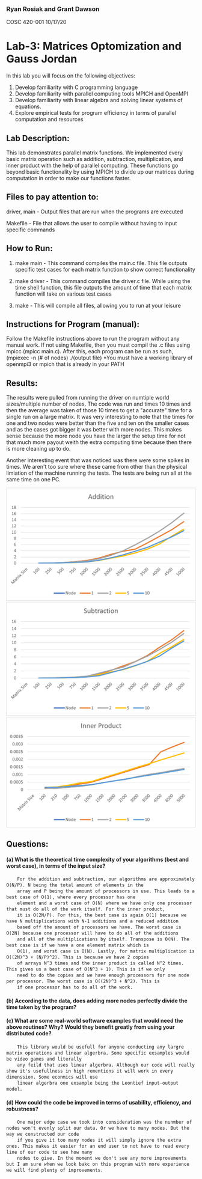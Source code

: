 ### Ryan Rosiak and Grant Dawson
COSC 420-001
10/17/20

# Lab-3: Matrices Optomization and Gauss Jordan
In this lab you will focus on the following objectives:
1. Develop familiarity with C programming language
2. Develop familiarity with parallel computing tools MPICH and OpenMPI
3. Develop familiarity with linear algebra and solving linear systems of equations.
4. Explore empirical tests for program efficiency in terms of parallel computation and resources
 

## Lab Description:
This lab demonstrates parallel matrix functions. We implemented every basic
matrix operation such as addition, subtraction, multiplication, and inner 
product with the help of parallel computing. These functions go beyond
basic functionality by using MPICH to divide up our matrices during 
computation in order to make our functions faster.

## Files to pay attention to:

driver, main - Output files that are run when the programs are executed

Makefile - File that allows the user to compile without having to input specific commands

## How to Run:

1. make main
        - This command compiles the main.c file. This file outputs specific test cases for each
        matrix function to show correct functionality

2. make driver
        - This command compiles the driver.c file. While using the time shell function, this 
        file outputs the amount of time that each matrix function will take on various test cases

3. make
        - This will compile all files, allowing you to run at your leisure

## Instructions for Program (manual):
Follow the Makefile instructions above to run the program without any manual work. If not
using Makefile, then you must compil the .c files using mpicc (mpicc main.c). After this,
each program can be run as such, (mpiexec -n (# of nodes) ./(output file)
*You must have a working library of openmpi3 or mpich that is already in your PATH


## Results: 

The results were pulled from running the driver on numtiple world sizes/multiple number of nodes. 
The code was run and times 10 times and then the average was taken of those 10 times to get a "accurate"
time for a single run on a large matrix. It was very interesting to note that the times for one and two 
nodes were better than the five and ten on the smaller cases and as the cases got bigger it was better with more nodes.
This makes sense because the more node you have the larger the setup time for not that much more payout weith the extra computing time 
because then there is more cleaning up to do. 

Another interesting event that was noticed was there were some spikes in times. We aren't too sure where these came from other than 
the physical limiation of the machine running the tests. The tests are being run all at the same time on one PC. 


![Addtion Time](https://github.com/spa542/COSC420/blob/master/Lab3/Img/Addition.png)
![Subtraction Time](https://github.com/spa542/COSC420/blob/master/Lab3/Img/Subtraction.png)
![Inner Product Time](https://github.com/spa542/COSC420/blob/master/Lab3/Img/Inner%20Product.png)

## Questions:

#### (a) What is the theoretical time complexity of your algorithms (best and worst case), in terms of the input size?
        For the addition and subtraction, our algorithms are approximately O(N/P). N being the total amount of elements in the
        array and P being the amount of processors in use. This leads to a best case of O(1), where every processor has one 
        element and a worst case of O(N) where we have only one processor that must do all of the work itself. For the inner product,
        it is O(2N/P). For this, the best case is again O(1) because we have N multiplications with N-1 additions and a reduced addition
        based off the amount of processors we have. The worst case is O(2N) because one processor will have to do all of the additions
        and all of the multiplications by itself. Transpose is O(N). The best case is if we have a one element matrix which is
        O(1), and worst case is O(N). Lastly, for matrix multiplication is O((2N)^3 + (N/P)^2). This is because we have 2 copies 
        of arrays N^3 times and the inner product is called N^2 times. This gives us a best case of O(N^3 + 1). This is if we only
        need to do the copies and we have enough processors for one node per processor. The worst case is O((2N)^3 + N^2). This is
        if one processor has to do all of the work. 
#### (b) According to the data, does adding more nodes perfectly divide the time taken by the program?



#### (c) What are some real-world software examples that would need the above routines? Why? Would they benefit greatly from using your distributed code?
        This library would be usefull for anyone conducting any largre matrix operations and linear algerbra. Some specific exsamples would be video games and literally
        any feild that uses linear algerbra. Although our code will really show it's usefullness in high rementions it will work in every dimenssion. Some econmics will use 
        linear algerbra one exsample being the Leontief input-output model.
#### (d) How could the code be improved in terms of usability, efficiency, and robustness?
        One major edge case we took into consideration was the nunmber of nodes won't evenly split our data. Or we have to many nodes. But the way we constructed our code 
        if you give it too many nodes it will simply ignore the extra ones. This makes it easier for an end user to not have to read every line of our code to see how many 
        nodes to give. In the moment we don't see any more improvements but I am sure when we look bakc on this program with more experience we will find plenty of improvements.
        
        
